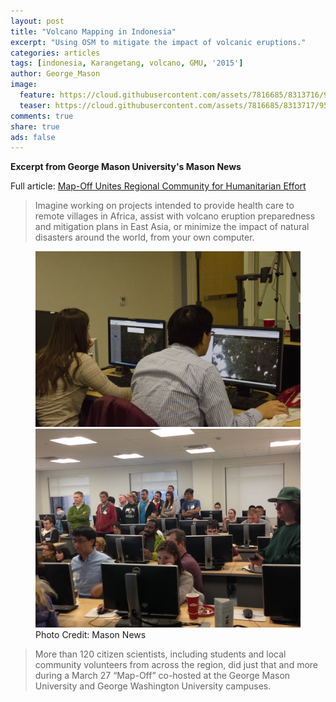 ```yaml
---
layout: post
title: "Volcano Mapping in Indonesia"
excerpt: "Using OSM to mitigate the impact of volcanic eruptions."
categories: articles
tags: [indonesia, Karangetang, volcano, GMU, '2015']
author: George_Mason
image:
  feature: https://cloud.githubusercontent.com/assets/7816685/8313716/957df576-19b2-11e5-9475-6e8787061dae.jpg
  teaser: https://cloud.githubusercontent.com/assets/7816685/8313717/957e1a24-19b2-11e5-8b6d-37c08988e3b5.jpg
comments: true
share: true
ads: false
---
```



**Excerpt from George Mason University's Mason News**

Full article: [Map-Off Unites Regional Community for Humanitarian Effort](https://newsdesk.gmu.edu/2015/04/map-off-unites-regional-community-for-humanitarian-effort/)

>Imagine working on projects intended to provide health care to remote villages in Africa, assist with volcano eruption preparedness and mitigation plans in East Asia, or minimize the impact of natural disasters around the world, from your own computer.

<figure class="half">
	<img src="https://raw.githubusercontent.com/CmdrKerfy/basket/gh-pages/images/ind-volcano/gmu.jpg">
	<img src="https://raw.githubusercontent.com/CmdrKerfy/basket/gh-pages/images/ind-volcano/gmu2.jpg">
	<figcaption>Photo Credit: Mason News</figcaption>
</figure>

>More than  120 citizen scientists, including students and local community volunteers from across the region, did just that and more during a March 27 “Map-Off” co-hosted at the George Mason University and George Washington University campuses.
